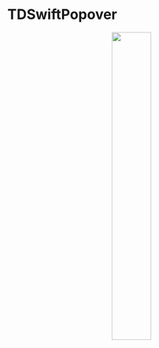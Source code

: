 # TDSwiftPopover
<p align="center">
  <img src="./README/Images/TDSwiftPopover.gif" width="40%" height="40%" />
</p>